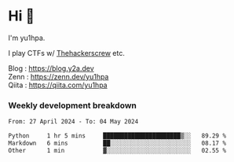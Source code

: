 # Hi 👋

I'm yu1hpa.

I play CTFs w/ [Thehackerscrew](https://www.thehackerscrew.team/) etc.

Blog : https://blog.y2a.dev  
Zenn : https://zenn.dev/yu1hpa  
Qiita : https://qiita.com/yu1hpa  

### Weekly development breakdown

<!--START_SECTION:waka-->

```txt
From: 27 April 2024 - To: 04 May 2024

Python     1 hr 5 mins     ██████████████████████▒░░   89.29 %
Markdown   6 mins          ██░░░░░░░░░░░░░░░░░░░░░░░   08.17 %
Other      1 min           ▓░░░░░░░░░░░░░░░░░░░░░░░░   02.55 %
```

<!--END_SECTION:waka-->

